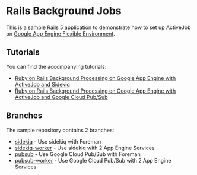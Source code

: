 # Rails Background Jobs

This is a sample Rails 5 application to demonstrate how to set up ActiveJob on
[Google App Engine Flexible Environment][google-app-engine-flex].

## Tutorials

You can find the accompanying tutorials:

* [Ruby on Rails Background Processing on Google App Engine with ActiveJob and Sidekiq][community-sidekiq]
* [Ruby on Rails Background Processing on Google App Engine with ActiveJob and Google Cloud Pub/Sub][community-pubsub]

## Branches

The sample repository contains 2 branches:

* [sidekiq][sidekiq-branch] - Use sidekiq with Foreman
* [sidekiq-worker][sidekiq-worker-branch] - Use sidekiq with 2 App Engine Services
* [pubsub][pubsub-branch] - Use Google Cloud Pub/Sub with Foreman
* [pubsub-worker][pubsub-worker-branch] - Use Google Cloud Pub/Sub with 2 App Engine Services

[google-app-engine-flex]: https://cloud.google.com/appengine/docs/flexible/ruby/
[sidekiq-branch]: https://github.com/chingor13/rails-background-jobs/tree/sidekiq
[sidekiq-worker-branch]: https://github.com/chingor13/rails-background-jobs/tree/sidekiq-worker
[pubsub-branch]: https://github.com/chingor13/rails-background-jobs/tree/pubsub
[pubsub-worker-branch]: https://github.com/chingor13/rails-background-jobs/tree/pubsub-worker
[community-sidekiq]: https://cloud.google.com/community/tutorials/appengine-ruby-rails-activejob-sidekiq
[community-pubsub]: https://cloud.google.com/community/tutorials/appengine-ruby-rails-activejob-pubsub

